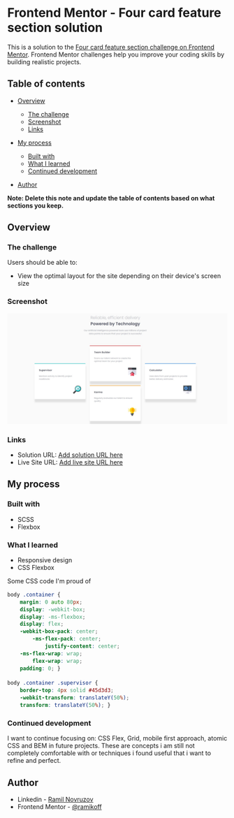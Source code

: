 # Frontend Mentor - Four card feature section solution

This is a solution to the [Four card feature section challenge on Frontend Mentor](https://www.frontendmentor.io/challenges/four-card-feature-section-weK1eFYK). Frontend Mentor challenges help you improve your coding skills by building realistic projects. 

## Table of contents

- [Overview](#overview)
  - [The challenge](#the-challenge)
  - [Screenshot](#screenshot)
  - [Links](#links)
- [My process](#my-process)
  - [Built with](#built-with)
  - [What I learned](#what-i-learned)
  - [Continued development](#continued-development)
  
- [Author](#author)


**Note: Delete this note and update the table of contents based on what sections you keep.**

## Overview

### The challenge

Users should be able to:

- View the optimal layout for the site depending on their device's screen size

### Screenshot

![](./screenshot.jpg)


### Links

- Solution URL: [Add solution URL here](https://your-solution-url.com)
- Live Site URL: [Add live site URL here](https://your-live-site-url.com)

## My process

### Built with

- SCSS
- Flexbox


### What I learned

- Responsive design
- CSS Flexbox 


Some CSS code I'm proud of

```css
body .container {
    margin: 0 auto 80px;
    display: -webkit-box;
    display: -ms-flexbox;
    display: flex;
    -webkit-box-pack: center;
        -ms-flex-pack: center;
            justify-content: center;
    -ms-flex-wrap: wrap;
        flex-wrap: wrap;
    padding: 0; }

body .container .supervisor {
    border-top: 4px solid #45d3d3;
    -webkit-transform: translateY(50%);
    transform: translateY(50%); }    
```


### Continued development

I want to continue focusing on: CSS Flex, Grid, mobile first approach, atomic CSS and BEM in future projects. These are concepts i am still not completely comfortable with or techniques i found useful that i want to refine and perfect.



## Author

- Linkedin - [Ramil Novruzov](https://www.linkedin.com/in/ramilnovruzov/)
- Frontend Mentor - [@ramikoff](https://www.frontendmentor.io/profile/ramikoff)




